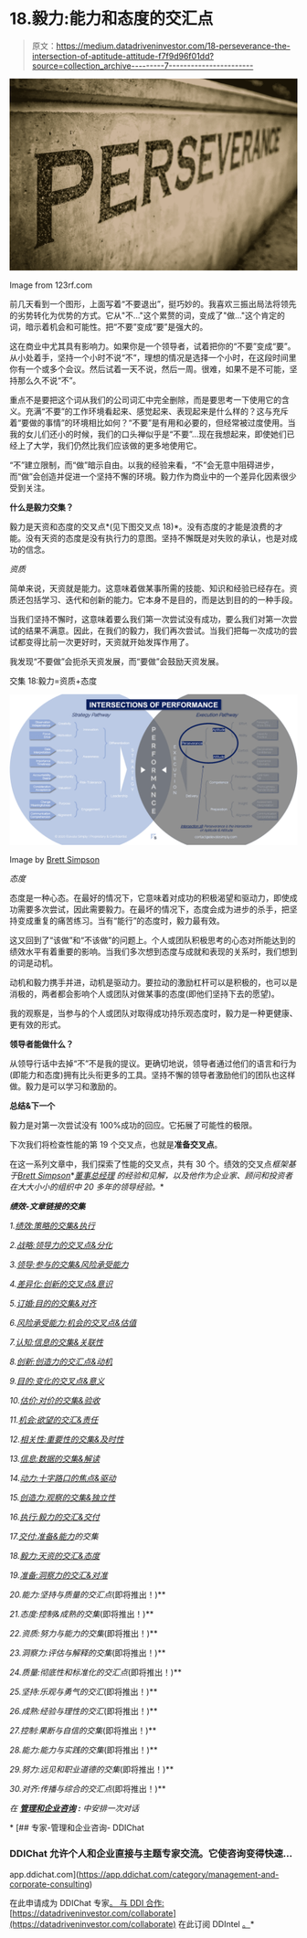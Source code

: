 # 18.毅力:能力和态度的交汇点

> 原文：<https://medium.datadriveninvestor.com/18-perseverance-the-intersection-of-aptitude-attitude-f7f9d96f01dd?source=collection_archive---------7----------------------->

![](img/8ee93132e785257853394ed8b7217f25.png)

Image from 123rf.com

前几天看到一个图形，上面写着“不要退出”，挺巧妙的。我喜欢三振出局法将领先的劣势转化为优势的方式。它从"不…"这个累赘的词，变成了"做…"这个肯定的词，暗示着机会和可能性。把“不要”变成“要”是强大的。

这在商业中尤其具有影响力。如果你是一个领导者，试着把你的“不要”变成“要”。从小处着手，坚持一个小时不说“不”，理想的情况是选择一个小时，在这段时间里你有一个或多个会议。然后试着一天不说，然后一周。很难，如果不是不可能，坚持那么久不说“不”。

重点不是要把这个词从我们的公司词汇中完全删除，而是要思考一下使用它的含义。充满“不要”的工作环境看起来、感觉起来、表现起来是什么样的？这与充斥着“要做的事情”的环境相比如何？“不要”是有用和必要的，但经常被过度使用。当我的女儿们还小的时候，我们的口头禅似乎是“不要”…现在我想起来，即使她们已经上了大学，我们仍然比我们应该做的更多地使用它。

“不”建立限制，而“做”暗示自由。以我的经验来看，“不”会无意中阻碍进步，而“做”会创造并促进一个坚持不懈的环境。毅力作为商业中的一个差异化因素很少受到关注。

**什么是毅力交集？**

毅力是天资和态度的交叉点*(见下图交叉点 18)*。没有态度的才能是浪费的才能。没有天资的态度是没有执行力的意图。坚持不懈既是对失败的承认，也是对成功的信念。

*资质*

简单来说，天资就是能力。这意味着做某事所需的技能、知识和经验已经存在。资质还包括学习、迭代和创新的能力。它本身不是目的，而是达到目的的一种手段。

当我们坚持不懈时，这意味着要么我们第一次尝试没有成功，要么我们对第一次尝试的结果不满意。因此，在我们的毅力，我们再次尝试。当我们把每一次成功的尝试都变得比前一次更好时，天资就开始发挥作用了。

我发现“不要做”会扼杀天资发展，而“要做”会鼓励天资发展。

交集 18:毅力=资质+态度

![](img/b368e755b708fc7053d89804c2489b2d.png)

Image by [Brett Simpson](https://medium.com/u/191cf90a65d7?source=post_page-----f7f9d96f01dd--------------------------------)

*态度*

态度是一种心态。在最好的情况下，它意味着对成功的积极渴望和驱动力，即使成功需要多次尝试，因此需要毅力。在最坏的情况下，态度会成为进步的杀手，把坚持变成重复的痛苦练习。当有“能行”的态度时，毅力最有效。

这又回到了“该做”和“不该做”的问题上。个人或团队积极思考的心态对所能达到的绩效水平有着重要的影响。当我们多次想到态度与成就和表现的关系时，我们想到的词是动机。

动机和毅力携手并进，动机是驱动力。要拉动的激励杠杆可以是积极的，也可以是消极的，两者都会影响个人或团队对做某事的态度(即他们坚持下去的愿望)。

我的观察是，当参与的个人或团队对取得成功持乐观态度时，毅力是一种更健康、更有效的形式。

**领导者能做什么？**

从领导行话中去掉“不”不是我的提议。更确切地说，领导者通过他们的语言和行为(即能力和态度)拥有比头衔更多的工具。坚持不懈的领导者激励他们的团队也这样做。毅力是可以学习和激励的。

**总结&下一个**

毅力是对第一次尝试没有 100%成功的回应。它拓展了可能性的极限。

下次我们将检查性能的第 19 个交叉点，也就是**准备交叉点**。

在这一系列文章中，我们探索了性能的交叉点，共有 30 个。绩效的交叉点*框架基于*[*Brett Simpson*](https://www.linkedin.com/in/brettjsimpson/)*[*董事总经理*](https://www.linkedin.com/company/elevatesimply/) *的经验和见解，以及他作为企业家、顾问和投资者在大大小小的组织中 20 多年的领导经验。**

***绩效-文章链接的交集***

*1.[绩效:策略的交集&执行](/the-innovation/1-performance-the-intersection-of-strategy-execution-2bf06329f8d4)*

*2.[战略:领导力的交叉点&分化](/the-innovation/2-strategy-the-intersection-of-leadership-differentiation-a568b17731ab)*

*3.[领导:参与的交集&风险承受能力](/the-innovation/3-leadership-the-intersection-of-engagement-risk-tolerance-f8c887e6c1d3)*

*4.[差异化:创新的交叉点&意识](/@brettjsimpson/4-differentiation-the-intersection-of-innovation-awareness-a21d053ecf12)*

*5.[订婚:目的的交集&对齐](/@brettjsimpson/5-engagement-the-intersection-of-purpose-alignment-953747437c26)*

*6.[风险承受能力:机会的交叉点&估值](/@brettjsimpson/6-risk-tolerance-the-intersection-of-opportunity-valuation-29cf4d9a0ac)*

*7.[认知:信息的交集&关联性](/@brettjsimpson/7-awareness-the-intersection-of-information-relevance-f0fd5322bcb7)*

*8.[创新:创造力的交汇点&动机](/@brettjsimpson/8-innovation-the-intersection-of-creativity-motivation-7c1a12e0d5e2)*

*9.[目的:变化的交叉点&意义](/@brettjsimpson/9-purpose-the-intersection-of-change-meaningfulness-9f12b0153e1)*

*10.[估价:对价的交集&验收](/@brettjsimpson/valuation-the-intersection-of-consideration-acceptance-eebe7b15e763)*

*11.[机会:欲望的交汇&责任](/the-innovation/opportunity-the-intersection-of-desire-accountability-7e81adb1e195)*

*12.[相关性:重要性的交集&及时性](/@brettjsimpson/relevance-the-intersection-of-importance-timeliness-56cc748eb066)*

*13.[信息:数据的交集&解读](/@brettjsimpson/information-the-intersection-of-data-interpretation-62acc94ba8bf)*

*14.[动力:十字路口的焦点&驱动](/@brettjsimpson/14-motivation-the-intersection-of-focus-drive-d9ebd3ca9951)*

*15.[创造力:观察的交集&独立性](/@brettjsimpson/15-creativity-the-intersection-of-observation-independence-57f7294acb2b)*

*16.[执行:毅力的交汇&交付](/the-innovation/16-execution-the-intersection-of-perseverance-delivery-73bdd004fd0)*

*17.[交付:准备&能力](/@brettjsimpson/17-delivery-the-intersection-of-preparation-competence-556a06d33238)的交集*

*18.[毅力:天资的交汇&态度](/@brettjsimpson/18-perseverance-the-intersection-of-aptitude-attitude-f7f9d96f01dd)*

*19.[准备:洞察力的交汇&对准](/@brettjsimpson/19-preparation-the-intersection-of-insight-alignment-752fd11af553)*

*20.能力:坚持与质量的交汇点*(即将推出！)**

*21.态度:控制&成熟的交集*(即将推出！)**

*22.资质:努力与能力的交集*(即将推出！)**

*23.洞察力:评估与解释的交集*(即将推出！)**

*24.质量:彻底性和标准化的交汇点*(即将推出！)**

*25.坚持:乐观与勇气的交汇*(即将推出！)**

*26.成熟:经验与理性的交汇*(即将推出！)**

*27.控制:果断与自信的交集*(即将推出！)**

*28.能力:能力与实践的交集*(即将推出！)**

*29.努力:远见和职业道德的交集*(即将推出！)**

*30.对齐:传播与综合的交汇点*(即将推出！)**

*在 [**管理和企业咨询**](https://app.ddichat.com/category/management-and-corporate-consulting) **:** 中安排一次对话*

*[](https://app.ddichat.com/category/management-and-corporate-consulting) [## 专家-管理和企业咨询- DDIChat

### DDIChat 允许个人和企业直接与主题专家交流。它使咨询变得快速…

app.ddichat.com](https://app.ddichat.com/category/management-and-corporate-consulting) 

在此申请成为 DDIChat 专家[。
与 DDI 合作:](https://app.ddichat.com/expertsignup)[https://datadriveninvestor.com/collaborate](https://datadriveninvestor.com/collaborate)
在此订阅 DDIntel [。](https://ddintel.datadriveninvestor.com/)*
